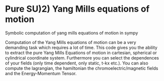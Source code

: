 # Pure SU)2) Yang Mills equations of motion 
 Symbolic computation of yang mills equations of motion in sympy


Computation of the Yang Mills equations of motion can be a very demanding task which requires 
a lot of time. This code gives you the ability to extract the pure Yang Mills Equations of motion
in cartesian, spherical or cylindrical coordinate system. Furthermore you can select the dependences
of your fields (only time dependent, only static, t-kx etc.). You can also compute the lagrangian, the hamiltonian
the chromoelectric/magnetic fields and the Energy-Momentum Tensor.
